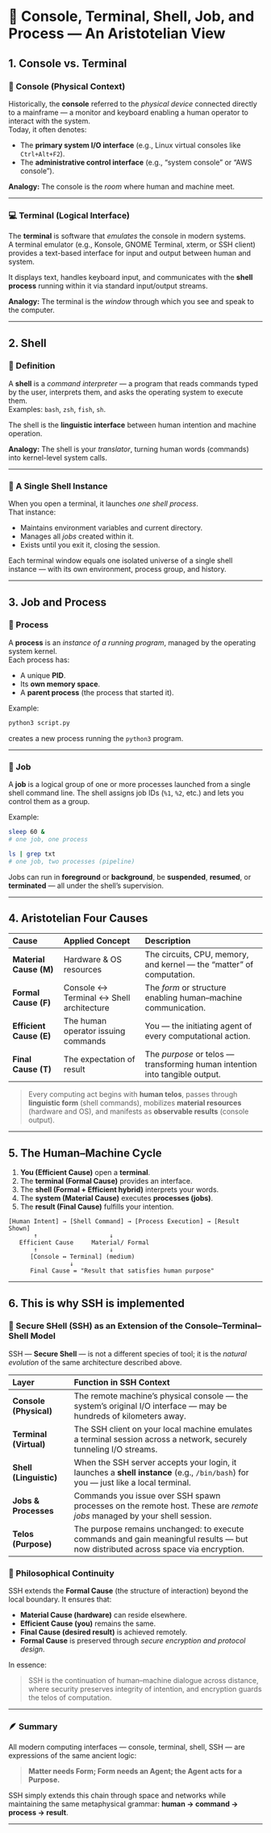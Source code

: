 # 🧭 Console, Terminal, Shell, Job, and Process — An Aristotelian View

## 1. Console vs. Terminal

### 🧱 Console (Physical Context)
Historically, the **console** referred to the *physical device* connected directly to a mainframe — a monitor and keyboard enabling a human operator to interact with the system.  
Today, it often denotes:
- The **primary system I/O interface** (e.g., Linux virtual consoles like `Ctrl+Alt+F2`).
- The **administrative control interface** (e.g., “system console” or “AWS console”).

**Analogy:** The console is the *room* where human and machine meet.

---

### 💻 Terminal (Logical Interface)
The **terminal** is software that *emulates* the console in modern systems.  
A terminal emulator (e.g., Konsole, GNOME Terminal, xterm, or SSH client) provides a text-based interface for input and output between human and system.

It displays text, handles keyboard input, and communicates with the **shell process** running within it via standard input/output streams.

**Analogy:** The terminal is the *window* through which you see and speak to the computer.

---

## 2. Shell

### 🔹 Definition
A **shell** is a *command interpreter* — a program that reads commands typed by the user, interprets them, and asks the operating system to execute them.  
Examples: `bash`, `zsh`, `fish`, `sh`.

The shell is the **linguistic interface** between human intention and machine operation.

**Analogy:** The shell is your *translator*, turning human words (commands) into kernel-level system calls.

---

### 🔹 A Single Shell Instance
When you open a terminal, it launches *one shell process*.  
That instance:
- Maintains environment variables and current directory.
- Manages all *jobs* created within it.
- Exists until you exit it, closing the session.

Each terminal window equals one isolated universe of a single shell instance — with its own environment, process group, and history.

---

## 3. Job and Process

### 🧩 Process
A **process** is an *instance of a running program*, managed by the operating system kernel.  
Each process has:
- A unique **PID**.
- Its **own memory space**.
- A **parent process** (the process that started it).

Example:
```bash
python3 script.py
````

creates a new process running the `python3` program.

---

### 🔄 Job

A **job** is a logical group of one or more processes launched from a single shell command line.
The shell assigns job IDs (`%1`, `%2`, etc.) and lets you control them as a group.

Example:

```bash
sleep 60 &
# one job, one process

ls | grep txt
# one job, two processes (pipeline)
```

Jobs can run in **foreground** or **background**, be **suspended**, **resumed**, or **terminated** — all under the shell’s supervision.

---

## 4. Aristotelian Four Causes

| Cause                   | Applied Concept                         | Description                                                                 |
| :---------------------- | :-------------------------------------- | :-------------------------------------------------------------------------- |
| **Material Cause (M)**  | Hardware & OS resources                 | The circuits, CPU, memory, and kernel — the “matter” of computation.        |
| **Formal Cause (F)**    | Console ↔ Terminal ↔ Shell architecture | The *form* or structure enabling human–machine communication.               |
| **Efficient Cause (E)** | The human operator issuing commands     | You — the initiating agent of every computational action.                   |
| **Final Cause (T)**     | The expectation of result               | The *purpose* or telos — transforming human intention into tangible output. |

> Every computing act begins with **human telos**, passes through **linguistic form** (shell commands), mobilizes **material resources** (hardware and OS), and manifests as **observable results** (console output).

---

## 5. The Human–Machine Cycle

1. **You (Efficient Cause)** open a **terminal**.
2. The **terminal (Formal Cause)** provides an interface.
3. The **shell (Formal + Efficient hybrid)** interprets your words.
4. The **system (Material Cause)** executes **processes (jobs)**.
5. The **result (Final Cause)** fulfills your intention.

```
[Human Intent] → [Shell Command] → [Process Execution] → [Result Shown]
       ↑                    ↓
   Efficient Cause     Material/ Formal
       ↑                    ↓
      [Console ↔ Terminal] (medium)
                 ↓
      Final Cause = "Result that satisfies human purpose"
```

---

## 6. This is why SSH is implemented

### 🔐 Secure SHell (SSH) as an Extension of the Console–Terminal–Shell Model

SSH — **Secure Shell** — is not a different species of tool; it is the *natural evolution* of the same architecture described above.

| Layer                  | Function in SSH Context                                                                                                            |
| :--------------------- | :--------------------------------------------------------------------------------------------------------------------------------- |
| **Console (Physical)** | The remote machine’s physical console — the system’s original I/O interface — may be hundreds of kilometers away.                  |
| **Terminal (Virtual)** | The SSH client on your local machine emulates a terminal session across a network, securely tunneling I/O streams.                 |
| **Shell (Linguistic)** | When the SSH server accepts your login, it launches a **shell instance** (e.g., `/bin/bash`) for you — just like a local terminal. |
| **Jobs & Processes**   | Commands you issue over SSH spawn processes on the remote host. These are *remote jobs* managed by your shell session.             |
| **Telos (Purpose)**    | The purpose remains unchanged: to execute commands and gain meaningful results — but now distributed across space via encryption.  |

### 🧠 Philosophical Continuity

SSH extends the **Formal Cause** (the structure of interaction) beyond the local boundary.
It ensures that:

* **Material Cause (hardware)** can reside elsewhere.
* **Efficient Cause (you)** remains the same.
* **Final Cause (desired result)** is achieved remotely.
* **Formal Cause** is preserved through *secure encryption and protocol design*.

In essence:

> SSH is the continuation of human–machine dialogue across distance,
> where security preserves integrity of intention, and encryption guards the telos of computation.

---

### 🪶 Summary

All modern computing interfaces — console, terminal, shell, SSH — are expressions of the same ancient logic:

> **Matter needs Form; Form needs an Agent; the Agent acts for a Purpose.**

SSH simply extends this chain through space and networks while maintaining the same metaphysical grammar:
**human → command → process → result**.

---

